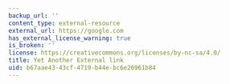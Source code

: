 ```yaml
---
backup_url: ''
content_type: external-resource
external_url: https://google.com
has_external_license_warning: true
is_broken: ''
license: https://creativecommons.org/licenses/by-nc-sa/4.0/
title: Yet Another External link
uid: b67aae43-43cf-4719-b44e-bc6e26961b84
---
```

